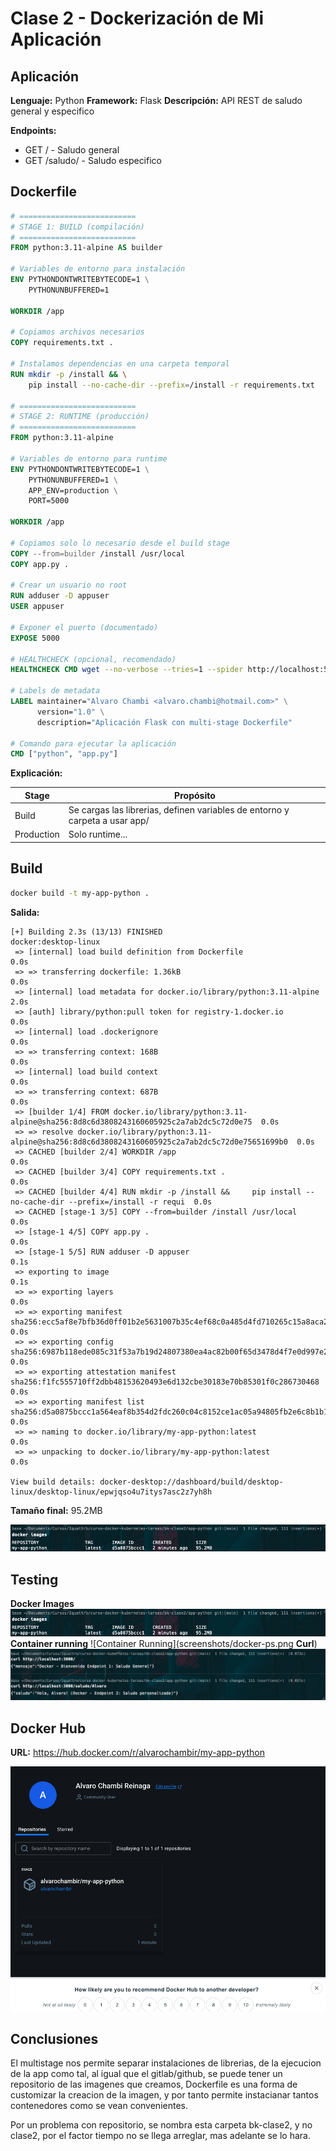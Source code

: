# Clase 2 - Dockerización de Mi Aplicación

## Aplicación

**Lenguaje:** Python
**Framework:** Flask
**Descripción:** API REST de saludo general y especifico

**Endpoints:**
- GET / - Saludo general
- GET /saludo/ - Saludo especifico

## Dockerfile

```dockerfile
# ==========================
# STAGE 1: BUILD (compilación)
# ==========================
FROM python:3.11-alpine AS builder

# Variables de entorno para instalación
ENV PYTHONDONTWRITEBYTECODE=1 \
    PYTHONUNBUFFERED=1

WORKDIR /app

# Copiamos archivos necesarios
COPY requirements.txt .

# Instalamos dependencias en una carpeta temporal
RUN mkdir -p /install && \
    pip install --no-cache-dir --prefix=/install -r requirements.txt

# ==========================
# STAGE 2: RUNTIME (producción)
# ==========================
FROM python:3.11-alpine

# Variables de entorno para runtime
ENV PYTHONDONTWRITEBYTECODE=1 \
    PYTHONUNBUFFERED=1 \
    APP_ENV=production \
    PORT=5000

WORKDIR /app

# Copiamos solo lo necesario desde el build stage
COPY --from=builder /install /usr/local
COPY app.py .

# Crear un usuario no root
RUN adduser -D appuser
USER appuser

# Exponer el puerto (documentado)
EXPOSE 5000

# HEALTHCHECK (opcional, recomendado)
HEALTHCHECK CMD wget --no-verbose --tries=1 --spider http://localhost:5000/ || exit 1

# Labels de metadata
LABEL maintainer="Alvaro Chambi <alvaro.chambi@hotmail.com>" \
      version="1.0" \
      description="Aplicación Flask con multi-stage Dockerfile"

# Comando para ejecutar la aplicación
CMD ["python", "app.py"]
```

**Explicación:**

| Stage | Propósito |
|-------|-----------|
| Build | Se cargas las librerias, definen variables de entorno y carpeta a usar app/ |
| Production | Solo runtime... |

## Build

```bash
docker build -t my-app-python .
```

**Salida:**
```
[+] Building 2.3s (13/13) FINISHED                                                           docker:desktop-linux
 => [internal] load build definition from Dockerfile                                                         0.0s
 => => transferring dockerfile: 1.36kB                                                                       0.0s
 => [internal] load metadata for docker.io/library/python:3.11-alpine                                        2.0s
 => [auth] library/python:pull token for registry-1.docker.io                                                0.0s
 => [internal] load .dockerignore                                                                            0.0s
 => => transferring context: 168B                                                                            0.0s
 => [internal] load build context                                                                            0.0s
 => => transferring context: 687B                                                                            0.0s
 => [builder 1/4] FROM docker.io/library/python:3.11-alpine@sha256:8d8c6d3808243160605925c2a7ab2dc5c72d0e75  0.0s
 => => resolve docker.io/library/python:3.11-alpine@sha256:8d8c6d3808243160605925c2a7ab2dc5c72d0e75651699b0  0.0s
 => CACHED [builder 2/4] WORKDIR /app                                                                        0.0s
 => CACHED [builder 3/4] COPY requirements.txt .                                                             0.0s
 => CACHED [builder 4/4] RUN mkdir -p /install &&     pip install --no-cache-dir --prefix=/install -r requi  0.0s
 => CACHED [stage-1 3/5] COPY --from=builder /install /usr/local                                             0.0s
 => [stage-1 4/5] COPY app.py .                                                                              0.0s
 => [stage-1 5/5] RUN adduser -D appuser                                                                     0.1s
 => exporting to image                                                                                       0.1s
 => => exporting layers                                                                                      0.0s
 => => exporting manifest sha256:ecc5af8e7bfb36d0ff01b2e5631007b35c4ef68c0a485d4fd710265c15a8aca2            0.0s
 => => exporting config sha256:6987b118ede085c31f53a7b19d24807380ea4ac82b00f65d3478d4f7e0d997e2              0.0s
 => => exporting attestation manifest sha256:f1fc555710ff2dbb48153620493e6d132cbe30183e70b85301f0c286730468  0.0s
 => => exporting manifest list sha256:d5a0875bccc1a564eaf8b354d2fdc260c04c8152ce1ac05a94805fb2e6c8b1b1       0.0s
 => => naming to docker.io/library/my-app-python:latest                                                      0.0s
 => => unpacking to docker.io/library/my-app-python:latest                                                   0.0s

View build details: docker-desktop://dashboard/build/desktop-linux/desktop-linux/epwjqso4u7itys7asc2z7yh8h
```

**Tamaño final:** 95.2MB

![Docker Build](screenshots/docker-images.png)


## Testing
**Docker Images**
![Docker Images](screenshots/docker-images.png)
**Container running**
![Container Running](screenshots/docker-ps.png
**Curl**)
![API Response](screenshots/docker-curl.png)

## Docker Hub

**URL:** https://hub.docker.com/r/alvarochambir/my-app-python

![Docker Hub](screenshots/docker-hub.png)


## Conclusiones
El multistage nos permite separar instalaciones de librerias, de la ejecucion de la app como tal, al igual que el gitlab/github, se puede tener un repositorio de las imagenes que creamos, Dockerfile es una forma de customizar la creacion de la imagen, y por tanto permite instacianar tantos contenedores como se vean convenientes.

Por un problema con repositorio, se nombra esta carpeta bk-clase2, y no clase2, por el factor tiempo no se llega arreglar, mas adelante se lo hara.
